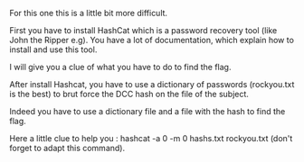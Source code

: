 For this one this is a little bit more difficult.

First you have to install HashCat which is a password recovery tool (like John the Ripper e.g). You have a lot of documentation, which explain how to install and use this tool.

I will give you a clue of what you have to do to find the flag.

After install Hashcat, you have to use a dictionary of passwords (rockyou.txt is the best) to brut force the DCC hash on the file of the subject.

Indeed you have to use a dictionary file and a file with the hash to find the flag.

Here a little clue to help you : hashcat -a 0 -m 0 hashs.txt rockyou.txt (don't forget to adapt this command).
